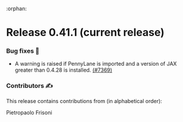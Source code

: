 :orphan:

# Release 0.41.1 (current release)

<h3>Bug fixes 🐛</h3>

* A warning is raised if PennyLane is imported and a version of JAX greater than 0.4.28 is installed.
  [(#7369)](https://github.com/PennyLaneAI/pennylane/pull/7369)

<h3>Contributors ✍️</h3>

This release contains contributions from (in alphabetical order):

Pietropaolo Frisoni